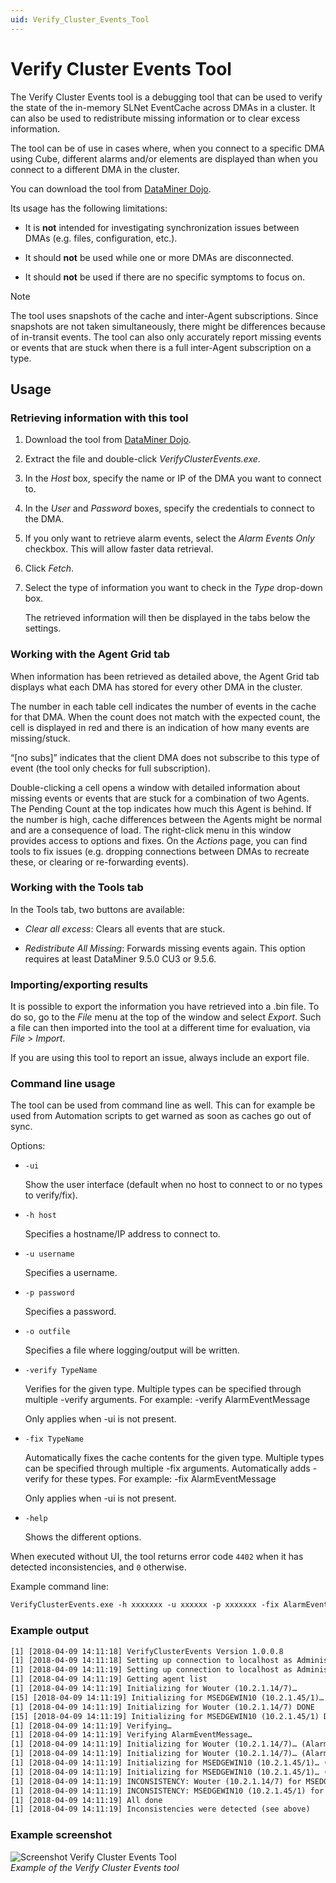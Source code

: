 ```yaml
---
uid: Verify_Cluster_Events_Tool
---
```


# Verify Cluster Events Tool

The Verify Cluster Events tool is a debugging tool that can be used to verify the state of the in-memory SLNet EventCache across DMAs in a cluster. It can also be used to redistribute missing information or to clear excess information.

The tool can be of use in cases where, when you connect to a specific DMA using Cube, different alarms and/or elements are displayed than when you connect to a different DMA in the cluster.

You can download the tool from [DataMiner Dojo](https://community.dataminer.services/download/verifyclusterevents-1-0-0-9/).

Its usage has the following limitations:

- It is **not** intended for investigating synchronization issues between DMAs (e.g. files, configuration, etc.).

- It should **not** be used while one or more DMAs are disconnected.

- It should **not** be used if there are no specific symptoms to focus on.

> [!NOTE]
> The tool uses snapshots of the cache and inter-Agent subscriptions. Since snapshots are not taken simultaneously, there might be differences because of in-transit events. The tool can also only accurately report missing events or events that are stuck when there is a full inter-Agent subscription on a type.

## Usage

### Retrieving information with this tool

1. Download the tool from [DataMiner Dojo](https://community.dataminer.services/download/verifyclusterevents-1-0-0-9/).

1. Extract the file and double-click *VerifyClusterEvents.exe*.

1. In the *Host* box, specify the name or IP of the DMA you want to connect to.

1. In the *User* and *Password* boxes, specify the credentials to connect to the DMA.

1. If you only want to retrieve alarm events, select the *Alarm Events Only* checkbox. This will allow faster data retrieval.

1. Click *Fetch*.

1. Select the type of information you want to check in the *Type* drop-down box.

   The retrieved information will then be displayed in the tabs below the settings.

### Working with the Agent Grid tab

When information has been retrieved as detailed above, the Agent Grid tab displays what each DMA has stored for every other DMA in the cluster.

The number in each table cell indicates the number of events in the cache for that DMA. When the count does not match with the expected count, the cell is displayed in red and there is an indication of how many events are missing/stuck.

“[no subs]” indicates that the client DMA does not subscribe to this type of event (the tool only checks for full subscription).

Double-clicking a cell opens a window with detailed information about missing events or events that are stuck for a combination of two Agents. The Pending Count at the top indicates how much this Agent is behind. If the number is high, cache differences between the Agents might be normal and are a consequence of load. The right-click menu in this window provides access to options and fixes. On the *Actions* page, you can find tools to fix issues (e.g. dropping connections between DMAs to recreate these, or clearing or re-forwarding events).

### Working with the Tools tab

In the Tools tab, two buttons are available:

- *Clear all excess*: Clears all events that are stuck.

- *Redistribute All Missing*: Forwards missing events again. This option requires at least DataMiner 9.5.0 CU3 or 9.5.6.

### Importing/exporting results

It is possible to export the information you have retrieved into a .bin file. To do so, go to the *File* menu at the top of the window and select *Export*. Such a file can then imported into the tool at a different time for evaluation, via *File* > *Import*.

If you are using this tool to report an issue, always include an export file.

### Command line usage

The tool can be used from command line as well. This can for example be used from  Automation scripts to get warned as soon as caches go out of sync.

Options:

- `-ui`

  Show the user interface (default when no host to connect to or no types to verify/fix).

- `-h host`

  Specifies a hostname/IP address to connect to.

- `-u username`

  Specifies a username.

- `-p password`

  Specifies a password.

- `-o outfile`

  Specifies a file where logging/output will be written.

- `-verify TypeName`

  Verifies for the given type. Multiple types can be specified through multiple -verify arguments. For example: -verify AlarmEventMessage

  Only applies when -ui is not present.

- `-fix TypeName`

  Automatically fixes the cache contents for the given type. Multiple types can be specified through multiple -fix arguments. Automatically adds -verify for these types. For example: -fix AlarmEventMessage

  Only applies when -ui is not present.

- `-help`

  Shows the different options.

When executed without UI, the tool returns error code `4402` when it has detected inconsistencies, and `0` otherwise.

Example command line:

```txt
VerifyClusterEvents.exe -h xxxxxxx -u xxxxxx -p xxxxxxx -fix AlarmEventMessage -o out.txt
```

### Example output

```txt
[1] [2018-04-09 14:11:18] VerifyClusterEvents Version 1.0.0.8
[1] [2018-04-09 14:11:18] Setting up connection to localhost as Administrator
[1] [2018-04-09 14:11:19] Setting up connection to localhost as Administrator DONE
[1] [2018-04-09 14:11:19] Getting agent list
[1] [2018-04-09 14:11:19] Initializing for Wouter (10.2.1.14/7)…
[15] [2018-04-09 14:11:19] Initializing for MSEDGEWIN10 (10.2.1.45/1)…
[1] [2018-04-09 14:11:19] Initializing for Wouter (10.2.1.14/7) DONE
[15] [2018-04-09 14:11:19] Initializing for MSEDGEWIN10 (10.2.1.45/1) DONE
[1] [2018-04-09 14:11:19] Verifying…
[1] [2018-04-09 14:11:19] Verifying AlarmEventMessage…
[1] [2018-04-09 14:11:19] Initializing for Wouter (10.2.1.14/7)… (AlarmEventMessage)
[1] [2018-04-09 14:11:19] Initializing for Wouter (10.2.1.14/7)… (AlarmEventMessage) DONE
[1] [2018-04-09 14:11:19] Initializing for MSEDGEWIN10 (10.2.1.45/1)… (AlarmEventMessage)
[1] [2018-04-09 14:11:19] Initializing for MSEDGEWIN10 (10.2.1.45/1)… (AlarmEventMessage) DONE
[1] [2018-04-09 14:11:19] INCONSISTENCY: Wouter (10.2.1.14/7) for MSEDGEWIN10 (10.2.1.45/1): 1 (-1)
[1] [2018-04-09 14:11:19] INCONSISTENCY: MSEDGEWIN10 (10.2.1.45/1) for Wouter (10.2.1.14/7): 1 (+1)
[1] [2018-04-09 14:11:19] All done
[1] [2018-04-09 14:11:19] Inconsistencies were detected (see above)
```

### Example screenshot

![Screenshot Verify Cluster Events Tool](~/user-guide/images/Verify_Cluster_Events_Tool.jpg)<br>
*Example of the Verify Cluster Events tool*
